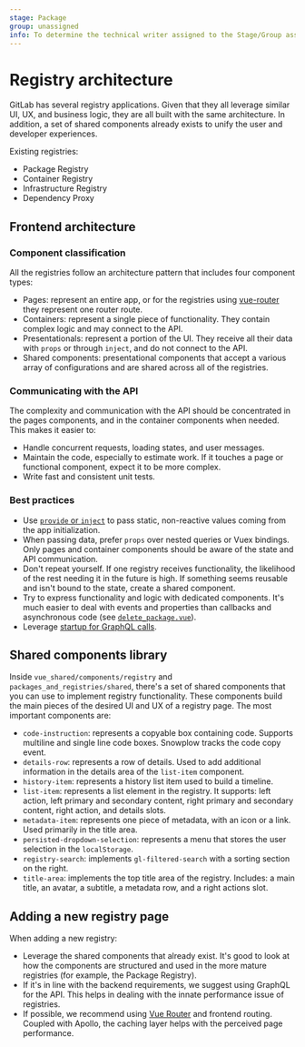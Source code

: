 ```yaml
---
stage: Package
group: unassigned
info: To determine the technical writer assigned to the Stage/Group associated with this page, see https://about.gitlab.com/handbook/product/ux/technical-writing/#assignments
---
```


# Registry architecture

GitLab has several registry applications. Given that they all leverage similar UI, UX, and business
logic, they are all built with the same architecture. In addition, a set of shared components
already exists to unify the user and developer experiences.

Existing registries:

- Package Registry
- Container Registry
- Infrastructure Registry
- Dependency Proxy

## Frontend architecture

### Component classification

All the registries follow an architecture pattern that includes four component types:

- Pages: represent an entire app, or for the registries using [vue-router](https://v3.router.vuejs.org/) they represent one router
  route.
- Containers: represent a single piece of functionality. They contain complex logic and may
  connect to the API.
- Presentationals: represent a portion of the UI. They receive all their data with `props` or through
  `inject`, and do not connect to the API.
- Shared components: presentational components that accept a various array of configurations and are
  shared across all of the registries.

### Communicating with the API

The complexity and communication with the API should be concentrated in the pages components, and
in the container components when needed. This makes it easier to:

- Handle concurrent requests, loading states, and user messages.
- Maintain the code, especially to estimate work. If it touches a page or functional component,
  expect it to be more complex.
- Write fast and consistent unit tests.

### Best practices

- Use [`provide` or `inject`](https://v2.vuejs.org/v2/api/?redirect=true#provide-inject)
  to pass static, non-reactive values coming from the app initialization.
- When passing data, prefer `props` over nested queries or Vuex bindings. Only pages and
  container components should be aware of the state and API communication.
- Don't repeat yourself. If one registry receives functionality, the likelihood of the rest needing
  it in the future is high. If something seems reusable and isn't bound to the state, create a
  shared component.
- Try to express functionality and logic with dedicated components. It's much easier to deal with
  events and properties than callbacks and asynchronous code (see
  [`delete_package.vue`](https://gitlab.com/gitlab-org/gitlab/-/blob/master/app/assets/javascripts/packages_and_registries/package_registry/components/functional/delete_package.vue)).
- Leverage [startup for GraphQL calls](graphql.md#making-initial-queries-early-with-graphql-startup-calls).

## Shared components library

Inside `vue_shared/components/registry` and `packages_and_registries/shared`, there's a set of
shared components that you can use to implement registry functionality. These components build the
main pieces of the desired UI and UX of a registry page. The most important components are:

- `code-instruction`: represents a copyable box containing code. Supports multiline and single line
  code boxes. Snowplow tracks the code copy event.
- `details-row`: represents a row of details. Used to add additional information in the details area of
  the `list-item` component.
- `history-item`: represents a history list item used to build a timeline.
- `list-item`: represents a list element in the registry. It supports: left action, left primary and
  secondary content, right primary and secondary content, right action, and details slots.
- `metadata-item`: represents one piece of metadata, with an icon or a link. Used primarily in the
  title area.
- `persisted-dropdown-selection`: represents a menu that stores the user selection in the
  `localStorage`.
- `registry-search`: implements `gl-filtered-search` with a sorting section on the right.
- `title-area`: implements the top title area of the registry. Includes: a main title, an avatar, a
  subtitle, a metadata row, and a right actions slot.

## Adding a new registry page

When adding a new registry:

- Leverage the shared components that already exist. It's good to look at how the components are
  structured and used in the more mature registries (for example, the Package Registry).
- If it's in line with the backend requirements, we suggest using GraphQL for the API. This helps in
  dealing with the innate performance issue of registries.
- If possible, we recommend using [Vue Router](https://v3.router.vuejs.org/)
  and frontend routing. Coupled with Apollo, the caching layer helps with the perceived page
  performance.
